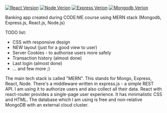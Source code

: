 [![React Version](https://img.shields.io/badge/React.js-18.2.0-brightgreen)](https://reactjs.org/)
[![Node Verion](https://img.shields.io/badge/Node.js-16.15.1-brightgreen)](https://nodejs.org/en/)
[![Express Verion](https://img.shields.io/badge/Express.js-4.x-brightgreen)](https://expressjs.com/)
[![Mongodb Verion](https://img.shields.io/badge/Mongodb-5.3-brightgreen)](https://www.mongodb.com/docs/manual/introduction/)


Banking app created during CODE:ME course using MERN stack
(Mongodb, Express.js, React.js, Node.js)

TODO list:

-   CSS with responsive design
-   NEW layout (just for a good view to user)
-   Server Cookies - to authorise users more safely
-   Transaction history (almost done)
-   Last login (almost done)
-   ... and few more ;)


The main tech stack is called "MERN". This stands for Mongo, Express, React, Node. There's a middleware written in express.js - a simple REST API. I am using it to authorize users and also collect all their data. 
React with react-router provides a single-page user experience. It has minimalistic CSS and HTML. 
The database which I am using is free and non-relative MongoDB with an external cloud cluster.

